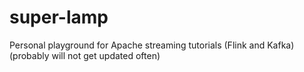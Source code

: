 # super-lamp

Personal playground for Apache streaming tutorials (Flink and Kafka) (probably will not get updated often)
